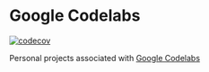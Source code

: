 # Google Codelabs

[![codecov](https://codecov.io/gh/andres-rojas/google-codelabs/branch/master/graph/badge.svg?token=73LXRV9F3Y)](https://codecov.io/gh/andres-rojas/google-codelabs)

Personal projects associated with
[Google Codelabs](https://codelabs.developers.google.com/)
